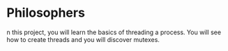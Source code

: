 # Philosophers
n this project, you will learn the basics of threading a process. You will see how to create threads and you will discover mutexes.
